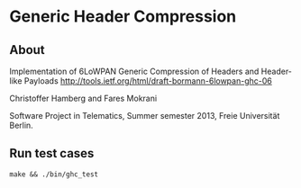 # Generic Header Compression
## About
Implementation of 6LoWPAN Generic Compression of Headers and Header-like Payloads
http://tools.ietf.org/html/draft-bormann-6lowpan-ghc-06

Christoffer Hamberg and Fares Mokrani

Software Project in Telematics,
Summer semester 2013,
Freie Universität Berlin.

## Run test cases
`make && ./bin/ghc_test`
